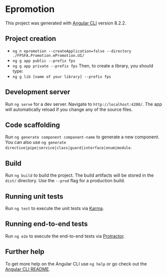 # Epromotion

This project was generated with [Angular CLI](https://github.com/angular/angular-cli) version 8.2.2.

## Project creation

* `ng n epromotion --createApplication=false --directory ./FPSFA.Promotion.ePromotion.UI/`
* `ng g app public --prefix fps`
* `ng g app private --prefix fps`
Then, to create a library, you should type: 
* `ng g lib [name of your library] --prefix fps`


## Development server

Run `ng serve` for a dev server. Navigate to `http://localhost:4200/`. The app will automatically reload if you change any of the source files.

## Code scaffolding

Run `ng generate component component-name` to generate a new component. You can also use `ng generate directive|pipe|service|class|guard|interface|enum|module`.

## Build

Run `ng build` to build the project. The build artifacts will be stored in the `dist/` directory. Use the `--prod` flag for a production build.

## Running unit tests

Run `ng test` to execute the unit tests via [Karma](https://karma-runner.github.io).

## Running end-to-end tests

Run `ng e2e` to execute the end-to-end tests via [Protractor](http://www.protractortest.org/).

## Further help

To get more help on the Angular CLI use `ng help` or go check out the [Angular CLI README](https://github.com/angular/angular-cli/blob/master/README.md).

